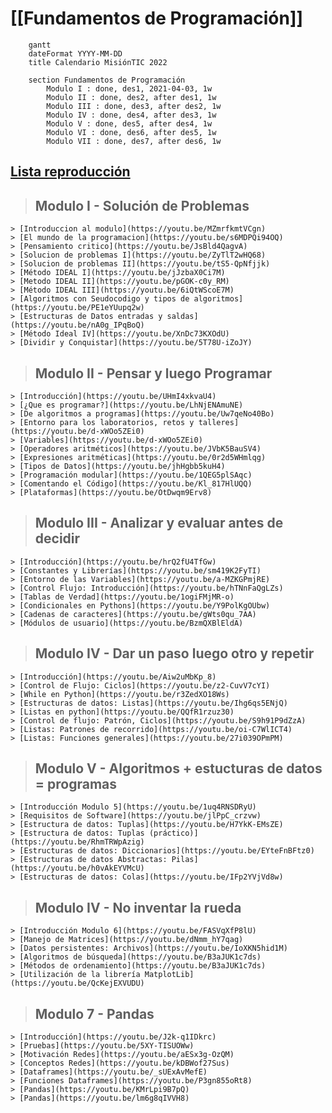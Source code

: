 # [[Fundamentos de Programación]]

``` mermaid
	gantt
	dateFormat YYYY-MM-DD
	title Calendario MisiónTIC 2022
		
	section Fundamentos de Programación
		Modulo I : done, des1, 2021-04-03, 1w
		Modulo II : done, des2, after des1, 1w
		Modulo III : done, des3, after des2, 1w
		Modulo IV : done, des4, after des3, 1w
		Modulo V : done, des5, after des4, 1w
		Modulo VI : done, des6, after des5, 1w
		Modulo VII : done, des7, after des6, 1w
```

## [Lista reproducción](https://youtube.com/playlist?list=PLUErd4HIhhA66cxCDJqBDN3vH_eq00VzX)

> ## Modulo I - Solución de Problemas
	> [Introduccion al modulo](https://youtu.be/MZmrfkmtVCgn)
	> [El mundo de la programacion](https://youtu.be/s6MDPQi94OQ)
	> [Pensamiento critico](https://youtu.be/JsBld4QagvA)
	> [Solucion de problemas I](https://youtu.be/ZyTlT2wHQ68)
	> [Solucion de problemas II](https://youtu.be/tS5-QpNfjjk)
	> [Método IDEAL I](https://youtu.be/jJzbaX0Ci7M)
	> [Metodo IDEAL II](https://youtu.be/pGOK-c0y_RM)
	> [Método IDEAL III](https://youtu.be/6iQtWScoE7M)
	> [Algoritmos con Seudocodigo y tipos de algoritmos](https://youtu.be/PE1eYUupq2w)
	> [Estructuras de Datos entradas y saldas](https://youtu.be/nA0g_IPqBoQ)
	> [Método Ideal IV](https://youtu.be/XnDc73KXOdU)
	> [Dividir y Conquistar](https://youtu.be/5T78U-iZoJY)

> ## Modulo II - Pensar y luego Programar
	> [Introducción](https://youtu.be/UHmI4xkvaU4)
	> [¿Que es programar?](https://youtu.be/LhNjENAmuNE)
	> [De algoritmos a programas](https://youtu.be/Uw7qeNo40Bo)
	> [Entorno para los laboratorios, retos y talleres](https://youtu.be/d-xWOo5ZEi0)	
	> [Variables](https://youtu.be/d-xWOo5ZEi0)
	> [Operadores aritméticos](https://youtu.be/JVbK5BauSV4)
	> [Expresiones aritméticas](https://youtu.be/0r2d5WHmlqg)
	> [Tipos de Datos](https://youtu.be/jhHgbb5kuH4)
	> [Programación modular](https://youtu.be/1QEG5plSAqc)
	> [Comentando el Código](https://youtu.be/Kl_817HlUQQ)
	> [Plataformas](https://youtu.be/OtDwqm9Erv8)

> ## Modulo III - Analizar y evaluar antes de decidir
	> [Introducción](https://youtu.be/hrQ2fU4TfGw)
	> [Constantes y Librerías](https://youtu.be/sm419K2FyTI)
	> [Entorno de las Variables](https://youtu.be/a-MZKGPmjRE)
	> [Control Flujo: Introducción](https://youtu.be/hTNnFaQgLZs)
	> [Tablas de Verdad](https://youtu.be/1ogiFMjMR-o)
	> [Condicionales en Pythons](https://youtu.be/Y9PolKgOUbw)
	> [Cadenas de caracteres](https://youtu.be/gWts0qu_7AA)
	> [Módulos de usuario](https://youtu.be/BzmQXBlEldA)

> ## Modulo IV - Dar un paso luego otro y repetir
	> [Introducción](https://youtu.be/Aiw2uMbKp_8)
	> [Control de Flujo: Ciclos](https://youtu.be/z2-CuvV7cYI)
	> [While en Python](https://youtu.be/r3ZedXO18Ws)
	> [Estructuras de datos: Listas](https://youtu.be/Ihg6qs5ENjQ)
	> [Listas en python](https://youtu.be/QQfR1rzuz30)
	> [Control de flujo: Patrón, Ciclos](https://youtu.be/S9h91P9dZzA)
	> [Listas: Patrones de recorrido](https://youtu.be/oi-C7WlICT4)
	> [Listas: Funciones generales](https://youtu.be/27i039OPmPM)

> ## Modulo V - Algoritmos + estucturas de datos = programas
	> [Introducción Modulo 5](https://youtu.be/1uq4RNSDRyU)
	> [Requisitos de Software](https://youtu.be/jlPpC_crzvw)
	> [Estructura de datos: Tuplas](https://youtu.be/H7YkK-EMsZE)
	> [Estructura de datos: Tuplas (práctico)](https://youtu.be/RhmTRWpAzig)
	> [Estructuras de datos: Diccionarios](https://youtu.be/EYteFnBFtz0)
	> [Estructuras de datos Abstractas: Pilas](https://youtu.be/h0vAkEYVMcU)
	> [Estructuras de datos: Colas](https://youtu.be/IFp2YVjVd8w)

> ## Modulo IV - No inventar la rueda
	> [Introducción Modulo 6](https://youtu.be/FASVqXfP8lU)
	> [Manejo de Matrices](https://youtu.be/dNmm_hY7qag)
	> [Datos persistentes: Archivos](https://youtu.be/IoXKN5hid1M)
	> [Algoritmos de búsqueda](https://youtu.be/B3aJUK1c7ds)
	> [Métodos de ordenamiento](https://youtu.be/B3aJUK1c7ds)
	> [Utilización de la librería MatplotLib](https://youtu.be/QcKejEXVUDU)

> ## Modulo 7 - Pandas
	> [Introducción](https://youtu.be/J2k-q1IDkrc)
	> [Pruebas](https://youtu.be/5XY-TISUOWw)
	> [Motivación Redes](https://youtu.be/aESx3g-OzQM)
	> [Conceptos Redes](https://youtu.be/kDBWof27Sus)
	> [Dataframes](https://youtu.be/_sUExAvMefE)
	> [Funciones Dataframes](https://youtu.be/P3gn855oRt8)
	> [Pandas](https://youtu.be/KMrLpi9B7pQ)
	> [Pandas](https://youtu.be/lm6g8qIVVH8)

